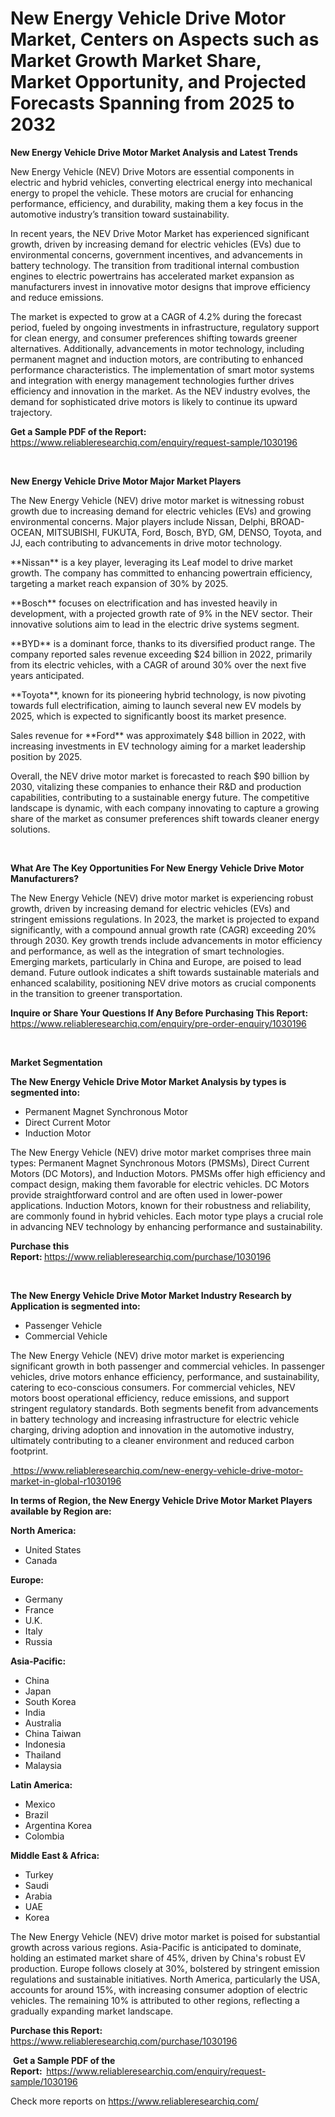 <p><h1>New Energy Vehicle Drive Motor Market, Centers on Aspects such as Market Growth Market Share, Market Opportunity, and Projected Forecasts Spanning from 2025 to 2032</h1></p><p><strong>New Energy Vehicle Drive Motor Market Analysis and Latest Trends</strong></p>
<p><p>New Energy Vehicle (NEV) Drive Motors are essential components in electric and hybrid vehicles, converting electrical energy into mechanical energy to propel the vehicle. These motors are crucial for enhancing performance, efficiency, and durability, making them a key focus in the automotive industry’s transition toward sustainability.</p><p>In recent years, the NEV Drive Motor Market has experienced significant growth, driven by increasing demand for electric vehicles (EVs) due to environmental concerns, government incentives, and advancements in battery technology. The transition from traditional internal combustion engines to electric powertrains has accelerated market expansion as manufacturers invest in innovative motor designs that improve efficiency and reduce emissions.</p><p>The market is expected to grow at a CAGR of 4.2% during the forecast period, fueled by ongoing investments in infrastructure, regulatory support for clean energy, and consumer preferences shifting towards greener alternatives. Additionally, advancements in motor technology, including permanent magnet and induction motors, are contributing to enhanced performance characteristics. The implementation of smart motor systems and integration with energy management technologies further drives efficiency and innovation in the market. As the NEV industry evolves, the demand for sophisticated drive motors is likely to continue its upward trajectory.</p></p>
<p><strong>Get a Sample PDF of the Report:&nbsp;</strong> <a href="https://www.reliableresearchiq.com/enquiry/request-sample/1030196?utm_campaign=3276&utm_medium=2&utm_source=Github&utm_content=ia&utm_term=21032025&utm_id=new-energy-vehicle-drive-motor">https://www.reliableresearchiq.com/enquiry/request-sample/1030196</a></p>
<p>&nbsp;</p>
<p><strong>New Energy Vehicle Drive Motor Major Market Players</strong></p>
<p><p>The New Energy Vehicle (NEV) drive motor market is witnessing robust growth due to increasing demand for electric vehicles (EVs) and growing environmental concerns. Major players include Nissan, Delphi, BROAD-OCEAN, MITSUBISHI, FUKUTA, Ford, Bosch, BYD, GM, DENSO, Toyota, and JJ, each contributing to advancements in drive motor technology.</p><p>**Nissan** is a key player, leveraging its Leaf model to drive market growth. The company has committed to enhancing powertrain efficiency, targeting a market reach expansion of 30% by 2025. </p><p>**Bosch** focuses on electrification and has invested heavily in development, with a projected growth rate of 9% in the NEV sector. Their innovative solutions aim to lead in the electric drive systems segment.</p><p>**BYD** is a dominant force, thanks to its diversified product range. The company reported sales revenue exceeding $24 billion in 2022, primarily from its electric vehicles, with a CAGR of around 30% over the next five years anticipated.</p><p>**Toyota**, known for its pioneering hybrid technology, is now pivoting towards full electrification, aiming to launch several new EV models by 2025, which is expected to significantly boost its market presence. </p><p>Sales revenue for **Ford** was approximately $48 billion in 2022, with increasing investments in EV technology aiming for a market leadership position by 2025. </p><p>Overall, the NEV drive motor market is forecasted to reach $90 billion by 2030, vitalizing these companies to enhance their R&D and production capabilities, contributing to a sustainable energy future. The competitive landscape is dynamic, with each company innovating to capture a growing share of the market as consumer preferences shift towards cleaner energy solutions.</p></p>
<p>&nbsp;</p>
<p><strong>What Are The Key Opportunities For New Energy Vehicle Drive Motor Manufacturers?</strong></p>
<p><p>The New Energy Vehicle (NEV) drive motor market is experiencing robust growth, driven by increasing demand for electric vehicles (EVs) and stringent emissions regulations. In 2023, the market is projected to expand significantly, with a compound annual growth rate (CAGR) exceeding 20% through 2030. Key growth trends include advancements in motor efficiency and performance, as well as the integration of smart technologies. Emerging markets, particularly in China and Europe, are poised to lead demand. Future outlook indicates a shift towards sustainable materials and enhanced scalability, positioning NEV drive motors as crucial components in the transition to greener transportation.</p></p>
<p><strong>Inquire or Share Your Questions If Any Before Purchasing This Report:</strong> <a href="https://www.reliableresearchiq.com/enquiry/pre-order-enquiry/1030196?utm_campaign=3276&utm_medium=2&utm_source=Github&utm_content=ia&utm_term=21032025&utm_id=new-energy-vehicle-drive-motor">https://www.reliableresearchiq.com/enquiry/pre-order-enquiry/1030196</a></p>
<p>&nbsp;</p>
<p><strong>Market Segmentation</strong></p>
<p><strong>The New Energy Vehicle Drive Motor Market Analysis by types is segmented into:</strong></p>
<p><ul><li>Permanent Magnet Synchronous Motor</li><li>Direct Current Motor</li><li>Induction Motor</li></ul></p>
<p><p>The New Energy Vehicle (NEV) drive motor market comprises three main types: Permanent Magnet Synchronous Motors (PMSMs), Direct Current Motors (DC Motors), and Induction Motors. PMSMs offer high efficiency and compact design, making them favorable for electric vehicles. DC Motors provide straightforward control and are often used in lower-power applications. Induction Motors, known for their robustness and reliability, are commonly found in hybrid vehicles. Each motor type plays a crucial role in advancing NEV technology by enhancing performance and sustainability.</p></p>
<p><strong>Purchase this Report:&nbsp;</strong><a href="https://www.reliableresearchiq.com/purchase/1030196?utm_campaign=3276&utm_medium=2&utm_source=Github&utm_content=ia&utm_term=21032025&utm_id=new-energy-vehicle-drive-motor">https://www.reliableresearchiq.com/purchase/1030196</a></p>
<p>&nbsp;</p>
<p><strong>The New Energy Vehicle Drive Motor Market Industry Research by Application is segmented into:</strong></p>
<p><ul><li>Passenger Vehicle</li><li>Commercial Vehicle</li></ul></p>
<p><p>The New Energy Vehicle (NEV) drive motor market is experiencing significant growth in both passenger and commercial vehicles. In passenger vehicles, drive motors enhance efficiency, performance, and sustainability, catering to eco-conscious consumers. For commercial vehicles, NEV motors boost operational efficiency, reduce emissions, and support stringent regulatory standards. Both segments benefit from advancements in battery technology and increasing infrastructure for electric vehicle charging, driving adoption and innovation in the automotive industry, ultimately contributing to a cleaner environment and reduced carbon footprint.</p></p>
<p><a href="https://www.reliableresearchiq.com/new-energy-vehicle-drive-motor-market-in-global-r1030196?utm_campaign=3276&utm_medium=2&utm_source=Github&utm_content=ia&utm_term=21032025&utm_id=new-energy-vehicle-drive-motor">&nbsp;https://www.reliableresearchiq.com/new-energy-vehicle-drive-motor-market-in-global-r1030196</a></p>
<p><strong>In terms of Region, the New Energy Vehicle Drive Motor Market Players available by Region are:</strong></p>
<p>
    <p> <strong> North America: </strong>
        <ul>
            <li>United States</li>
            <li>Canada</li>
        </ul>
        </p> 
    <p> <strong> Europe: </strong>
        <ul>
            <li>Germany</li>
            <li>France</li>
            <li>U.K.</li>
            <li>Italy</li>
            <li>Russia</li>
        </ul>
        </p> 
    <p> <strong> Asia-Pacific: </strong>
        <ul>
            <li>China</li>
            <li>Japan</li>
            <li>South Korea</li>
            <li>India</li>
            <li>Australia</li>
            <li>China Taiwan</li>
            <li>Indonesia</li>
            <li>Thailand</li>
            <li>Malaysia</li>
        </ul>
        </p> 
    <p> <strong> Latin America: </strong>
        <ul>
            <li>Mexico</li>
            <li>Brazil</li>
            <li>Argentina Korea</li>
            <li>Colombia</li>
        </ul>
        </p> 
    <p> <strong> Middle East & Africa: </strong>
        <ul>
            <li>Turkey</li>
            <li>Saudi</li>
            <li>Arabia</li>
            <li>UAE</li>
            <li>Korea</li>
        </ul>
    </p>
    </p>
<p><p>The New Energy Vehicle (NEV) drive motor market is poised for substantial growth across various regions. Asia-Pacific is anticipated to dominate, holding an estimated market share of 45%, driven by China's robust EV production. Europe follows closely at 30%, bolstered by stringent emission regulations and sustainable initiatives. North America, particularly the USA, accounts for around 15%, with increasing consumer adoption of electric vehicles. The remaining 10% is attributed to other regions, reflecting a gradually expanding market landscape.</p></p>
<p><strong>Purchase this Report: </strong><a href="https://www.reliableresearchiq.com/purchase/1030196?utm_campaign=3276&utm_medium=2&utm_source=Github&utm_content=ia&utm_term=21032025&utm_id=new-energy-vehicle-drive-motor">https://www.reliableresearchiq.com/purchase/1030196</a></p>
<p>&nbsp;<strong>Get a Sample PDF of the Report:&nbsp;&nbsp;</strong><a href="https://www.reliableresearchiq.com/enquiry/request-sample/1030196?utm_campaign=3276&utm_medium=2&utm_source=Github&utm_content=ia&utm_term=21032025&utm_id=new-energy-vehicle-drive-motor">https://www.reliableresearchiq.com/enquiry/request-sample/1030196</a></p>
<p><strong></strong></p>
<p>Check more reports on <a href="https://www.reliableresearchiq.com/?utm_campaign=3276&utm_medium=2&utm_source=Github&utm_content=ia&utm_term=21032025&utm_id=new-energy-vehicle-drive-motor">https://www.reliableresearchiq.com/</a></p>